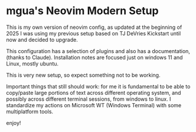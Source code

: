 # mgua's Neovim Modern Setup

This is my own version of neovim config, as updated at the beginning of 2025
I was using my previous setup based on TJ DeVries Kickstart until now and 
decided to upgrade. 

This configuration has a selection of plugins and also has a documentation,
(thanks to Claude).
Installation notes are focused just on windows 11 and Linux, mostly ubuntu.

This is very new setup, so expect something not to be working.

Important things that still should work:
for me it is fundamental to be able to copy/paste large portions of text 
across different operating system, and possibly across different terminal
sessions, from windows to linux. I standardize my actions on Microsoft WT 
(Windows Terminal) with some multiplatform tools.


enjoy!

